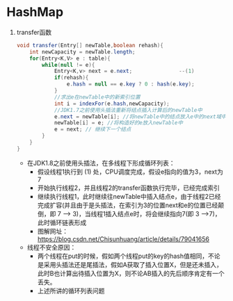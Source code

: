 # HashMap

1. transfer函数

    ```java
    void transfer(Entry[] newTable,boolean rehash){
        int newCapacity = newTable.length;
        for(Entry<K,V> e : table){
            while(null != e){
                Entry<K,v> next = e.next;               --(1)
                if(rehash){
                    e.hash = null == e.key ? 0 : hash(e.key);
                }
                //求出e在newTable中的新索引位置
                int i = indexFor(e.hash,newCapacity);
                //JDK1.7之前使用头插法重新将结点插入计算后的newTable中
                e.next = newTable[i]; //将newTable中的结点放入e中的next域中，头插法就在这里 --(2)
                newTable[i] = e; //将构造好的e放入newTable中
                e = next; // 继续下一个结点
            }
        }
    }
    ```

    - 在JDK1.8之前使用头插法，在多线程下形成循环列表：
        - 假设线程1执行到 (1) 处，CPU调度完成，假设e指向的值为3，next为7
        - 开始执行线程2，并且线程2的transfer函数执行完毕，已经完成索引
        - 继续执行线程1，此时继续往newTable中插入结点e，由于线程2已经完成扩容(并且由于是头插法，在索引为3的位置next和e的位置已经颠倒，即 7 --> 3)，当线程1插入结点e时，将会继续指向7(即 3 -->7)，此时循环链表形成
        - 图解网址：https://blog.csdn.net/Chisunhuang/article/details/79041656
    - 线程不安全原因：
        - 两个线程在put的时候，假如两个线程put的key的hash值相同，不论是采用头插法还是尾插法，假如A获取了插入位置X，但是还未插入，此时B也计算出待插入位置为X，则不论AB插入的先后顺序肯定有一个丢失。
        - 上述所讲的循环列表问题

